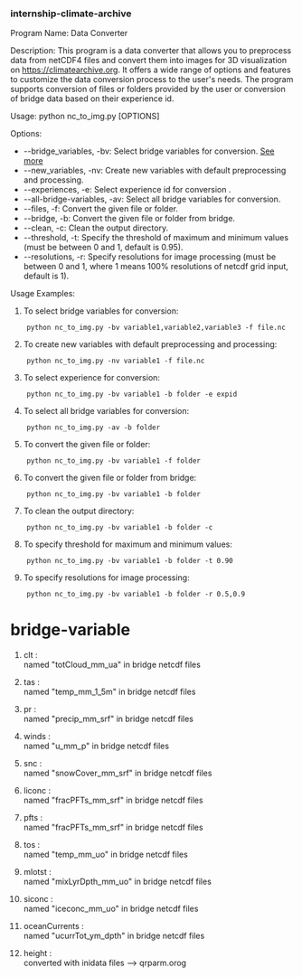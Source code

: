 ### internship-climate-archive
Program Name: Data Converter

Description:
This program is a data converter that allows you to preprocess data from netCDF4 files and convert them into images for 3D visualization on https://climatearchive.org. It offers a wide range of options and features to customize the data conversion process to the user's needs. The program supports conversion of files or folders provided by the user or conversion of bridge data based on their experience id.

Usage:
python nc_to_img.py [OPTIONS]

Options:
* --bridge_variables, -bv: Select bridge variables for conversion. [See more](#bridge-variable)
* --new_variables, -nv: Create new variables with default preprocessing and processing.
* --experiences, -e: Select experience id for conversion .
* --all-bridge-variables, -av: Select all bridge variables for conversion.
* --files, -f: Convert the given file or folder.
* --bridge, -b: Convert the given file or folder from bridge.
* --clean, -c: Clean the output directory.
* --threshold, -t: Specify the threshold of maximum and minimum values (must be between 0 and 1, default is 0.95).
* --resolutions, -r: Specify resolutions for image processing (must be between 0 and 1, where 1 means 100% resolutions of netcdf grid input, default is 1).

Usage Examples:
1. To select bridge variables for conversion:
```console
    python nc_to_img.py -bv variable1,variable2,variable3 -f file.nc
```
2. To create new variables with default preprocessing and processing:
```console
    python nc_to_img.py -nv variable1 -f file.nc
```
3. To select experience for conversion:
```console
    python nc_to_img.py -bv variable1 -b folder -e expid
```
4. To select all bridge variables for conversion:
```console
    python nc_to_img.py -av -b folder
```
5. To convert the given file or folder:
```console
    python nc_to_img.py -bv variable1 -f folder 
```
6. To convert the given file or folder from bridge:
```console
    python nc_to_img.py -bv variable1 -b folder
```
7. To clean the output directory:
```console
    python nc_to_img.py -bv variable1 -b folder -c
```
8. To specify threshold for maximum and minimum values:
```console
    python nc_to_img.py -bv variable1 -b folder -t 0.90
```
9. To specify resolutions for image processing:
```console
    python nc_to_img.py -bv variable1 -b folder -r 0.5,0.9
```
# bridge-variable
1. clt :\
    named "totCloud_mm_ua" in bridge netcdf files

2. tas :\
    named "temp_mm_1_5m" in bridge netcdf files

3. pr :\
    named "precip_mm_srf" in bridge netcdf files

4. winds :\
    named "u_mm_p" in bridge netcdf files

5. snc :\
    named "snowCover_mm_srf" in bridge netcdf files

6. liconc :\
    named "fracPFTs_mm_srf" in bridge netcdf files

7. pfts :\
    named "fracPFTs_mm_srf" in bridge netcdf files

8. tos :\
    named "temp_mm_uo" in bridge netcdf files

9. mlotst :\
    named "mixLyrDpth_mm_uo" in bridge netcdf files

10. siconc :\
    named "iceconc_mm_uo" in bridge netcdf files

11. oceanCurrents :\
    named "ucurrTot_ym_dpth" in bridge netcdf files

12. height :\
    converted with inidata files --> qrparm.orog